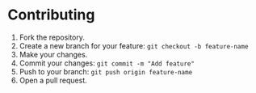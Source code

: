 # Contributing

1. Fork the repository.
2. Create a new branch for your feature: `git checkout -b feature-name`
3. Make your changes.
4. Commit your changes: `git commit -m "Add feature"`
5. Push to your branch: `git push origin feature-name`
6. Open a pull request.
